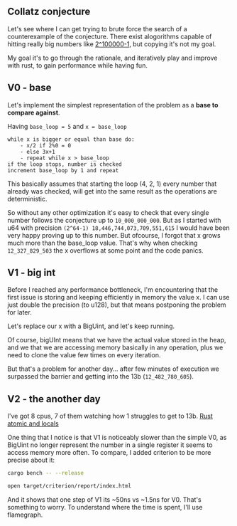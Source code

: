 ## Collatz conjecture

Let's see where I can get trying to brute force the search of a counterexample of the conjecture. There exist alogorithms capable of hitting really big numbers like [2^100000-1](https://ieeexplore.ieee.org/document/8560077), but copying it's not my goal. 

My goal it's to go through the rationale, and iteratively play and improve with rust, to gain performance while having fun.

## V0 - base

Let's implement the simplest representation of the problem as a **base to compare against**.

Having `base_loop = 5` and `x = base_loop`
```
while x is bigger or equal than base do:
    - x/2 if 2%0 = 0
    - else 3x+1 
    - repeat while x > base_loop
if the loop stops, number is checked
increment base_loop by 1 and repeat
```
This basically assumes that starting the loop (4, 2, 1) every number that already was checked, will get into the same result as the operations are deterministic.

So without any other optimization it's easy to check that every single number follows the conjecture up to `10_000_000_000`. But as I started with u64 with precision `(2^64-1) 18,446,744,073,709,551,615` I would have been very happy proving up to this number. But ofcourse, I forgot that x grows much more than the base_loop value.
That's why when checking `12_327_829_503` the x overflows at some point and the code panics.

## V1 - big int

Before I reached any performance bottleneck, I'm encountering that the first issue is storing and keeping efficiently in memory the value x.
I can use just double the precision (to u128), but that means postponing the problem for later.

Let's replace our x with a BigUint, and let's keep running.

Of course, bigUInt means that we have the actual value stored in the heap, 
and we that we are accessing memory basically in any operation, plus we need to clone the value few times on every iteration.

But that's a problem for another day... after few minutes of execution we surpassed the barrier and getting into the 13b (`12_482_780_605`).

## V2 - the another day

I've got 8 cpus, 7 of them watching how 1 struggles to get to 13b. [Rust atomic and locals](https://www.youtube.com/watch?v=99Qzpv325yI)

One thing that I notice is that V1 is noticeably slower than the simple V0, as BigUint no longer represent the number in a single register it seems to access memory more often.
To compare, I added criterion to be more precise about it:

```sh
cargo bench -- --release

open target/criterion/report/index.html 
```

And it shows that one step of V1 its ~50ns vs ~1.5ns for V0. That's something to worry. To understand where the time is spent, I'll use flamegraph.
